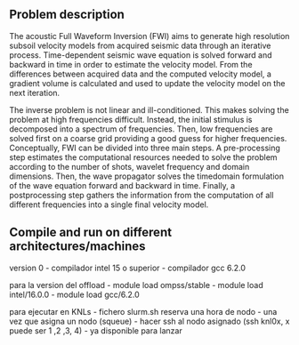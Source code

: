 Problem description
------------------

The acoustic Full Waveform Inversion (FWI) aims to generate high resolution subsoil velocity models from acquired seismic data through an iterative process. Time-dependent seismic wave equation is solved forward and backward in time in order to estimate the velocity model. From the differences between acquired data and the computed velocity model, a gradient volume is calculated and used to update the velocity model on the next iteration.

The inverse problem is not linear and ill-conditioned. This makes solving the problem at high frequencies difficult. Instead, the initial stimulus is decomposed into a spectrum of frequencies. Then, low frequencies are solved first on a coarse grid providing a good guess for higher frequencies.
Conceptually, FWI can be divided into three main steps. A pre-processing step estimates the computational resources needed to solve the problem according to the number of shots, wavelet frequency and domain dimensions. Then, the wave propagator solves the timedomain formulation of the wave equation forward and backward in time. Finally, a postprocessing step gathers the information from the computation of all different frequencies into a single final velocity model.

Compile and run on different architectures/machines
------------------

version 0
	- compilador intel 15 o superior
	- compilador gcc 6.2.0

para la version del offload
	- module load ompss/stable
	- module load intel/16.0.0
	- module load gcc/6.2.0

para ejecutar en KNLs
        - fichero slurm.sh reserva una hora de nodo
        - una vez que asigna un nodo (squeue)
        - hacer ssh al nodo asignado (ssh knl0x, x puede ser 1 ,2 ,3, 4)
        - ya disponible para lanzar
